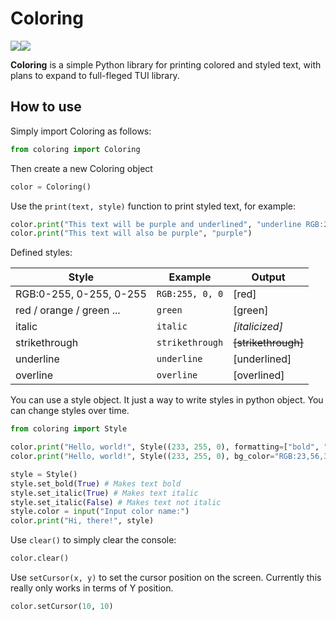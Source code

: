 # Coloring

![](https://img.shields.io/github/commit-activity/m/morrigan-plus-plus/coloring)![](https://img.shields.io/badge/Current%20Status-Under%20Development-red)

__Coloring__ is a simple Python library for printing colored and styled text, with plans to expand to full-fleged TUI library.

## How to use

Simply import Coloring as follows:

```python
from coloring import Coloring
```

Then create a new Coloring object

```python
color = Coloring()
```

Use the `print(text, style)` function to print styled text, for example:

```python
color.print("This text will be purple and underlined", "underline RGB:255, 0, 255")
color.print("This text will also be purple", "purple")
```

Defined styles:

| Style                   | Example        | Output              |
|-------------------------|----------------|---------------------|
| RGB:0-255, 0-255, 0-255 |`RGB:255, 0, 0` | [red]               |
| red / orange / green ...| `green`        | [green]             |
| italic                  | `italic`       | _[italicized]_      |
| strikethrough           | `strikethrough`| ~~[strikethrough]~~ |
| underline               | `underline`    | [underlined]        |
| overline                | `overline`     | [overlined]         |

You can use a style object. It just a way to write styles in python object. You can change styles over time.
```python
from coloring import Style

color.print("Hello, world!", Style((233, 255, 0), formatting=["bold", "italic", "overline"]))
color.print("Hello, world!", Style((233, 255, 0), bg_color="RGB:23,56,3"))

style = Style()
style.set_bold(True) # Makes text bold
style.set_italic(True) # Makes text italic
style.set_italic(False) # Makes text not italic
style.color = input("Input color name:") 
color.print("Hi, there!", style)
```

Use `clear()` to simply clear the console:

```python
color.clear()
```

Use `setCursor(x, y)` to set the cursor position on the screen. Currently this really only works in terms of Y position.

```python
color.setCursor(10, 10)
```
